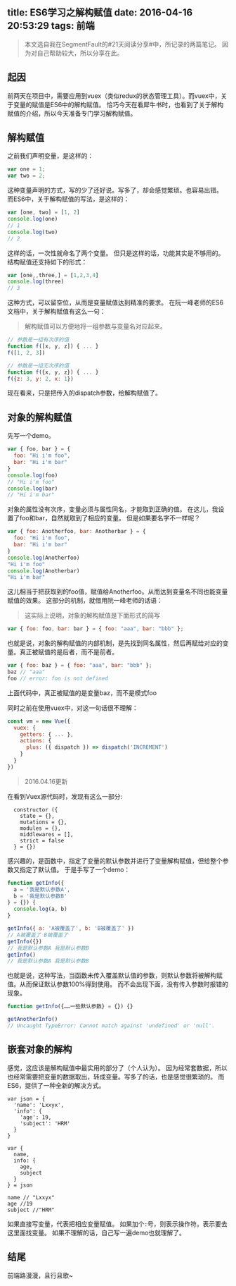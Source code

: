 title: ES6学习之解构赋值
date: 2016-04-16 20:53:29
tags: 前端
---
> 本文选自我在SegmentFault的#21天阅读分享#中，所记录的两篇笔记。
因为对自己帮助较大，所以分享在此。

## 起因
前两天在项目中，需要应用到vuex（类似redux的状态管理工具）。而vuex中，关于变量的赋值是ES6中的解构赋值。
恰巧今天在看犀牛书时，也看到了关于解构赋值的介绍，所以今天准备专门学习解构赋值。
## 解构赋值
之前我们声明变量，是这样的：
```javascript
var one = 1;
var two = 2;
```
这种变量声明的方式，写的少了还好说。写多了，却会感觉繁琐。也容易出错。
而ES6中，关于解构赋值的写法，是这样的：
```javascript
var [one, two] = [1, 2]
console.log(one)
// 1
console.log(two)
// 2
```
这样的话，一次性就命名了两个变量。
但只是这样的话，功能其实是不够用的。
结构赋值还支持如下的形式：
```javascript
var [one,,three,] = [1,2,3,4]
console.log(three)
// 3
```
这种方式，可以留空位，从而是变量赋值达到精准的要求。
在阮一峰老师的ES6文档中，关于解构赋值有这么一句：
> 解构赋值可以方便地将一组参数与变量名对应起来。

```javascript
// 参数是一组有次序的值
function f([x, y, z]) { ... }
f([1, 2, 3])

// 参数是一组无次序的值
function f({x, y, z}) { ... }
f({z: 3, y: 2, x: 1})
```

现在看来，只是把传入的dispatch参数，给解构赋值了。

## 对象的解构赋值
先写一个demo。
```javascript
var { foo, bar } = {
  foo: "Hi i'm foo",
  bar: "Hi i'm bar"
}
console.log(foo)
// "Hi i'm foo"
console.log(bar)
// "Hi i'm bar"
```
对象的属性没有次序，变量必须与属性同名，才能取到正确的值。
在这儿，我设置了foo和bar，自然就取到了相应的变量。
但是如果要名字不一样呢？
```javascript
var { foo: Anotherfoo, bar: Anotherbar } = {
  foo: "Hi i'm foo",
  bar: "Hi i'm bar"
}
console.log(Anotherfoo)
"Hi i'm foo"
console.log(Anotherbar)
"Hi i'm bar"
```
这儿相当于把获取到的foo值，赋值给Anotherfoo。从而达到变量名不同也能变量赋值的效果。
这部分的机制，就借用阮一峰老师的话语：
> 这实际上说明，对象的解构赋值是下面形式的简写

```javascript
var { foo: foo, bar: bar } = { foo: "aaa", bar: "bbb" };
```
也就是说，对象的解构赋值的内部机制，是先找到同名属性，然后再赋给对应的变量。真正被赋值的是后者，而不是前者。
```javascript
var { foo: baz } = { foo: "aaa", bar: "bbb" };
baz // "aaa"
foo // error: foo is not defined
```
上面代码中，真正被赋值的是变量baz，而不是模式foo 

同时之前在使用vuex中，对这一句话很不理解：
```javascript
const vm = new Vue({
  vuex: {
    getters: { ... },
    actions: {
      plus: ({ dispatch }) => dispatch('INCREMENT')
    }
  }
})
```
> 2016.04.16更新

在看到Vuex源代码时，发现有这么一部分:
```
  constructor ({
    state = {},
    mutations = {},
    modules = {},
    middlewares = [],
    strict = false
  } = {})
```
感兴趣的，是函数中，指定了变量的默认参数并进行了变量解构赋值，但给整个参数又指定了默认值。
于是手写了一个demo：
```javascript
function getInfo({
  a = '我是默认参数A',
  b = '我是默认参数B'
} = {}) {
  console.log(a, b)
}

getInfo({ a: 'A被覆盖了', b: 'B被覆盖了' })
// A被覆盖了 B被覆盖了
getInfo({})
// 我是默认参数A 我是默认参数B
getInfo()
// 我是默认参数A 我是默认参数B
```
也就是说，这种写法，当函数未传入覆盖默认值的参数，则默认参数将被解构赋值。从而保证默认参数100%得到使用。
而不会出现下面，没有传入参数时报错的现象。
```javascript
function getInfo({……一些默认参数} = {}) {}

getAnotherInfo()
// Uncaught TypeError: Cannot match against 'undefined' or 'null'.
```
## 嵌套对象的解构
感觉，这应该是解构赋值中最实用的部分了（个人认为）。
因为经常套数据，所以也经常需要把变量的数据取出，转成变量。写多了的话，也是感觉很繁琐的。
而ES6，提供了一种全新的解决方式。
```
var json = {
  'name': 'Lxxyx',
  'info': {
    'age': 19,
    'subject': 'HRM'
  }
}

var {
  name,
  info: {
    age,
    subject
  }
} = json

name // "Lxxyx"
age //19
subject //"HRM"
```
如果直接写变量，代表把相应变量赋值。
如果加个`:`号，则表示操作符。表示要去这里面找变量。
如果不理解的话，自己写一遍demo也就理解了。

## 结尾

前端路漫漫，且行且歌~